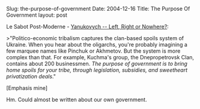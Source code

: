 Slug: the-purpose-of-government
Date: 2004-12-16
Title: The Purpose Of Government
layout: post

Le Sabot Post-Moderne - <a href="http://www.postmodernclog.com/archives/cat_ukraine.html#000836">Yanukovych -- Left, Right or Nowhere?</a>:

&gt;&quot;Politico-economic tribalism captures the clan-based spoils system of Ukraine. When you hear about the oligarchs, you&#39;re probably imagining a few marquee names like Pinchuk or Akhmetov. But the system is more complex than that. For example, Kuchma&#39;s group, the Dnepropetrovsk Clan, contains about 200 businessmen. <em>The purpose of government is to bring home spoils for your tribe, through legislation, subsidies, and sweetheart privatization deals</em>.&quot;

[Emphasis mine]

Hm. Could almost be written about our own government.
